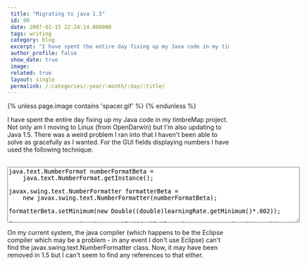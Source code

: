 ```yaml
---
 title: "Migrating to java 1.5"
 id: 99
 date: 2007-01-15 22:24:14.000000
 tags: writing
 category: blog
 excerpt: "I have spent the entire day fixing up my Java code in my timbreMap project. Not only am I moving to Linux (from OpenDarwin) but I'm also updating to Java 1.5. There was a weird problem I ran into that..."
 author_profile: false
 show_date: true
 image: 
 related: true
 layout: single
 permalink: /:categories/:year/:month/:day/:title/
---
```

{% unless page.image contains 'spacer.gif' %}
{% endunless %}

I have spent the entire day fixing up my Java code in my timbreMap project. Not only am I moving to Linux (from OpenDarwin) but I'm also updating to Java 1.5. There was a weird problem I ran into that I haven't been able to solve as gracefully as I wanted. For the GUI fields displaying numbers I have used the following technique:

<br />


<textarea cols="80" name="text" rows="8">
java.text.NumberFormat numberFormatBeta =
    java.text.NumberFormat.getInstance();

javax.swing.text.NumberFormatter formatterBeta = 
    new javax.swing.text.NumberFormatter(numberFormatBeta);

formatterBeta.setMinimum(new Double((double)learningRate.getMinimum()*.002));

formatterBeta.setMaximum(new Double((double)learningRate.getMaximum()*.002));

JFormattedTextField betaField = new JFormattedTextField(formatterBeta);
</textarea>


<br />

On my current system, the java compiler (which happens to be the Eclipse compiler which may be a problem - in any event I don't use Eclipse) can't find the javax.swing.text.NumberFormatter class. Now, it may have been removed in 1.5 but I can't seem to find any references to that either.
